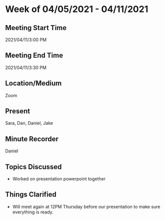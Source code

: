 # Week of 04/05/2021 - 04/11/2021

## Meeting Start Time

2021/04/11/3:00 PM

## Meeting End Time

2021/04/11/3:30 PM

## Location/Medium

Zoom

## Present

Sara, Dan, Daniel, Jake

## Minute Recorder
Daniel

## Topics Discussed

- Worked on presentation powerpoint together


## Things Clarified
- Will meet again at 12PM Thursday before our presentation to make sure everything is ready.
